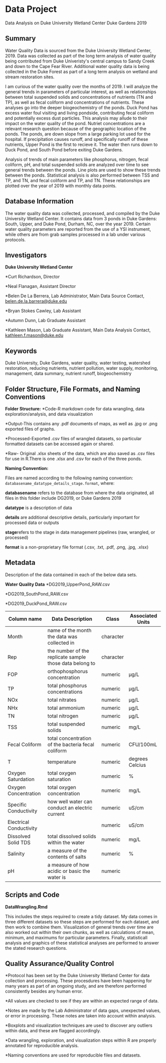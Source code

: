 # Data Project
Data Analysis on Duke University Wetland Center Duke Gardens 2019

## Summary
Water Quality Data is sourced from the Duke University Wetland Center, 2019. Data was collected as part of the long term analysis of water quality being contributed from Duke Univeristy's central campus to Sandy Creek and down to the Cape Fear River. Additional water quality data is being collected in the Duke Forest as part of a long term analysis on wetland and stream restoration sites.


I am curious of the water quality over the months of 2019. I will analyze the general trends in parameters of particular interest, as well as relationships between total suspended solids and concentrations of nutrients (TN and TP), as well as fecal coliform and concentrations of nutrients. These analyses go into the deeper biogeochemistry of the ponds. Duck Pond has excess water foul visiting and living pondside, contributing fecal coliform and potentially excess dust particles. This analysis may allude to their impact on the water quality of the pond. Nutriet concentrations are a relevant research question because of the geographic location of the ponds. The ponds, are down slope from a large parking lot used for the hospital. If precipitation causes runoff, and specifically runoff of these nutrients, Upper Pond is the first to recieve it. The water then runs down to Duck Pond, and South Pond before exiting Duke Gardens. 

Analysis of trends of main parameters like phosphorus, nitrogen, fecal coliform, pH, and total suspended solids are analyzed over time to see general trends between the ponds. Line plots are used to show these trends between the ponds. Statistical analysis is also performed between TSS and TP, and TN, and fecal coliform and TP, and TN. These relationships are plotted over the year of 2019 with monthly data points.


## Database Information
The water quality data was collected, processed, and compiled by the Duke University Wetland Center. It contains data from 3 ponds in Duke Gardens: South, Upper, and Duke Pond, Durham, NC, over the year 2019. Certain water quality parameters are reported from the use of a YSI instrument, while others are from grab samples processed in a lab under various protocols. 



## Investigators
**Duke University Wetland Center**

*Curt Richardson, Director

*Neal Flanagan, Assistant Director

*Belen De La Berrera, Lab Administrator, Main Data Source Contact, belen.de.la.barrera@duke.edu

*Bryan Stokes Cawley, Lab Assistant

*Autumn Dunn, Lab Graduate Assistant

*Kathleen Mason, Lab Graduate Assistant, Main Data Analysis Contact, kathleen.f.mason@duke.edu






## Keywords
Duke University, Duke Gardens, water quality, water testing, watershed restoration, reducing nutrients, nutrient pollution, water supply, monitoring, management, data summary, nutrient runoff, biogeochemistry


## Folder Structure, File Formats, and Naming Conventions 
**Folder Structure:**
*Code-R markdown code for data wrangling, data exploration/analysis, and data visualization

*Output-This contains any .pdf documents of maps, as well as .jpg or .png exported files of graphs.

*Processed-Exported .csv files of wrangled datasets, so particular formatted datasets can be accessed again or shared.

*Raw- Original .xlsx sheets of the data, which are also saved as .csv files for use in R.There is one .xlsx and .csv for each of the three ponds.



**Naming Convention:**

Files are named according to the following naming convention: `databasename_datatype_details_stage.format`, where: 

**databasename** refers to the database from where the data originated, all files in this folder include DG2019, or Duke Gardens 2019

**datatype** is a description of data 

**details** are additional descriptive details, particularly important for processed data or outputs

**stage**refers to the stage in data management pipelines (raw, wrangled, or processed)

**format** is a non-proprietary file format (.csv, .txt, .pdf, .png, .jpg, .xlsx)


## Metadata
Description of the data contained in each of the below data sets.


**Water Quality Data**
*DG2019_UpperPond_RAW.csv

*DG2019_SouthPond_RAW.csv

*DG2019_DuckPond_RAW.csv


Column name | Data Description | Class | Associated Units
--------|-----|--------|-------
Month | name of the month the data was collected in | character
Rep | the number of the replicate sample those data belong to | character
FOP| orthophosphorus concentration | numeric | µg/L
TP| total phosphorus concentrations | numeric | µg/L
NOx | total nitrates | numeric | µg/L
NHx | total ammonium | numeric | µg/L
TN | total nitrogen | numeric | µg/L
TSS | total suspended solids | numeric | mg/L
Fecal Coliform | total concentration of the bacteria fecal coliform | numeric | CFU/100mL
T | temperature | numeric | degrees Celcius
Oxygen Saturdation | total oxygen saturation | numeric | %
Oxygen Concentration | total oxygen concentration | numeric | mg/L
Specific Conductivity | how well water can conduct an electric current | numeric | uS/cm
Electrical Conductivity|   | numeric | uS/cm
Dissolved Solid TDS | total dissolved solids within the water | numeric | mg/L
Salinity | a measure of the contents of salts | numeric | %
pH | a measure of how acidic or basic the water is| numeric |





## Scripts and Code
**DataWrangling.Rmd**

This includes the steps required to create a tidy dataset. My data comes in three different datasets so these steps are performed for each dataset, and then work to combine them. Visualization of general trends over time are also worked out within their own chunks, as well as calculations of mean, minimum, and maximums for particular parameters. Finally, statisticall analysis and graphics of these statistical analyses are performed to answer the stated research questions. 



## Quality Assurance/Quality Control
*Protocol has been set by the Duke University Wetland Center for data collection and processing. These procesdures have been happening for many years as part of an ongoing study, and are therefore performed consistently besides any human error.

*All values are checked to see if they are within an expected range of data.

*Notes are made by the Lab Administrator of data gaps, unexpected values, or error in processing. These notes are taken into account within analysis.

*Boxplots and visualization techniques are used to discover any outliers within data, and these are flagged accordingly. 

*Data wrangling, exploration, and visualization steps within R are properly annotated for reproducible analysis.

*Naming conventions are used for reproducible files and datasets. 

